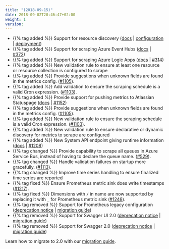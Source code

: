 ```yaml
---
title: "(2018-09-15)"
date: 2018-09-02T20:46:47+02:00
weight: 1
version:
---
```


- {{% tag added %}} Support for resource discovery ([docs](https://promitor.io/configuration/v2.x/resource-discovery) |
 [configuration](https://promitor.io/configuration/v2.x/resource-discovery) |
 [deployment](https://promitor.io/deployment/resource-discovery/deployment))
- {{% tag added %}} Support for scraping Azure Event Hubs ([docs](https://promitor.io/configuration/v2.x/metrics/event-hubs)
 | [#372](https://github.com/tomkerkhove/promitor/issues/69))
- {{% tag added %}} Support for scraping Azure Logic Apps ([docs](https://promitor.io/configuration/v2.x/metrics/logic-apps)
 | [#314](https://github.com/tomkerkhove/promitor/issues/314))
- {{% tag added %}} New validation rule to ensure at least one resource or resource collection is configured to scrape
- {{% tag added %}} Provide suggestions when unknown fields are found in the metrics config. ([#1105](https://github.com/tomkerkhove/promitor/issues/1105)).
- {{% tag added %}} Add validation to ensure the scraping schedule is a valid Cron expression. ([#1103](https://github.com/tomkerkhove/promitor/issues/1103)).
- {{% tag added %}} Provide support for pushing metrics to Atlassian Statuspage
 ([docs](https://promitor.io/configuration/v2.x/runtime#atlassian-statuspage) | [#1152](https://github.com/tomkerkhove/promitor/issues/1152))
- {{% tag added %}} Provide suggestions when unknown fields are found in the metrics config. ([#1105](https://github.com/tomkerkhove/promitor/issues/1105)).
- {{% tag added %}} New validation rule to ensure the scraping schedule is a valid Cron expression. ([#1103](https://github.com/tomkerkhove/promitor/issues/1103)).
- {{% tag added %}} New validation rule to ensure declarative or dynamic discovery for metrics to scrape are configured
- {{% tag added %}} New System API endpoint giving runtime information ([docs](https://promitor.io/operations/#system)
 | [#1208](https://github.com/tomkerkhove/promitor/issues/1208))
- {{% tag changed %}} Provide capability to scrape all queues in Azure Service Bus, instead of having to declare the
 queue name. ([#529](https://github.com/tomkerkhove/promitor/issues/529)).
- {{% tag changed %}} Handle validation failures on startup more gracefully. ([#1113](https://github.com/tomkerkhove/promitor/issues/1113)).
- {{% tag changed %}} Improve time series handling to ensure finalized time series are reported
- {{% tag fixed %}} Ensure Prometheus metric sink does write timestamps ([#1217](https://github.com/tomkerkhove/promitor/issues/1217)).
- {{% tag fixed %}} Dimensions with `/` in name are now supported by replacing it with `_` for Prometheus metric sink ([#1248](https://github.com/tomkerkhove/promitor/issues/1248)).
- {{% tag removed %}} Support for Prometheus legacy configuration ([deprecation notice](https://changelog.promitor.io/#prometheus-legacy-configuration)
 | [migration guide](https://promitor.io/walkthrough/migrate-from-1.x-to-2.x))
- {{% tag removed %}} Support for Swagger UI 2.0 ([deprecation notice](https://changelog.promitor.io/#swagger-ui-2-0) |
 [migration guide](https://promitor.io/walkthrough/migrate-from-1.x-to-2.x))
- {{% tag removed %}} Support for Swagger 2.0 ([deprecation notice](https://changelog.promitor.io/#swagger-2-0) |
 [migration guide](https://promitor.io/walkthrough/migrate-from-1.x-to-2.x))

Learn how to migrate to 2.0 with our [migration guide](https://promitor.io/walkthrough/migrate-from-1.x-to-2.x).
